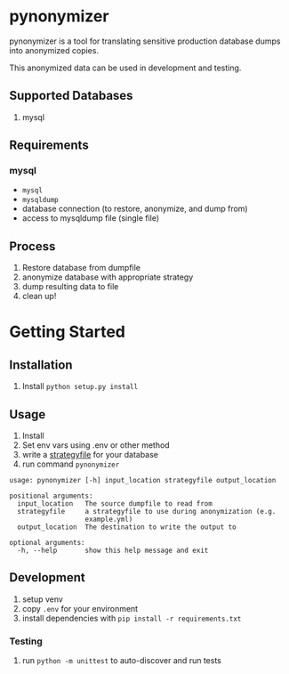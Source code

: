# pynonymizer

pynonymizer is a tool for translating sensitive production database dumps into anonymized copies.

This anonymized data can be used in development and testing.
## Supported Databases
1. mysql

## Requirements
### mysql
* `mysql`
* `mysqldump`
* database connection (to restore, anonymize, and dump from)
* access to mysqldump file (single file)

## Process
1. Restore database from dumpfile
1. anonymize database with appropriate strategy
1. dump resulting data to file
1. clean up!

# Getting Started

## Installation
1. Install `python setup.py install`

## Usage
1. Install
1. Set env vars using .env or other method
1. write a [strategyfile](/doc/strategyfiles.md) for your database
1. run command `pynonymizer`
```
usage: pynonymizer [-h] input_location strategyfile output_location

positional arguments:
  input_location   The source dumpfile to read from
  strategyfile     a strategyfile to use during anonymization (e.g.
                   example.yml)
  output_location  The destination to write the output to

optional arguments:
  -h, --help       show this help message and exit
```


## Development
1. setup venv
1. copy `.env` for your environment
2. install dependencies with `pip install -r requirements.txt`

### Testing
1. run `python -m unittest` to auto-discover and run tests
